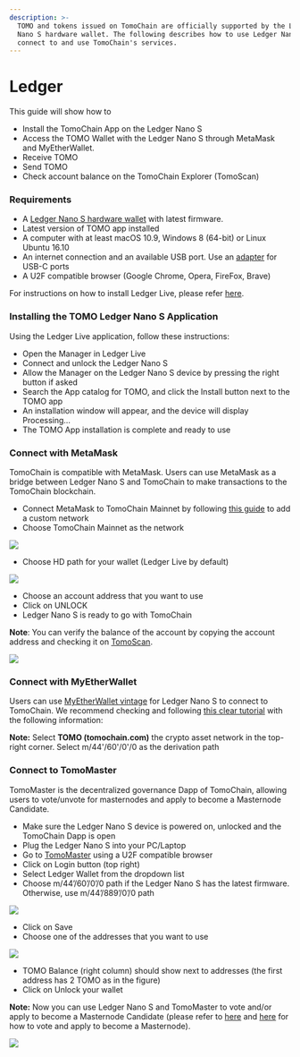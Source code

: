 ```yaml
---
description: >-
  TOMO and tokens issued on TomoChain are officially supported by the Ledger
  Nano S hardware wallet. The following describes how to use Ledger Nano S to
  connect to and use TomoChain's services.
---
```


# Ledger

This guide will show how to

* Install the TomoChain App on the Ledger Nano S
* Access the TOMO Wallet with the Ledger Nano S through MetaMask and MyEtherWallet.
* Receive TOMO
* Send TOMO
* Check account balance on the TomoChain Explorer \(TomoScan\)

### Requirements

* A [Ledger Nano S hardware wallet](https://www.ledger.com/collections/all-products) with latest firmware.
* Latest version of TOMO app installed
* A computer with at least macOS 10.9, Windows 8 \(64-bit\) or Linux Ubuntu 16.10
* An internet connection and an available USB port. Use an [adapter](https://www.ledger.com/products/ledger-otg-kit) for USB-C ports
* A U2F compatible browser \(Google Chrome, Opera, FireFox, Brave\)

For instructions on how to install Ledger Live, please refer [here](https://support.ledger.com/hc/en-us/articles/360006395553/).

### Installing the TOMO Ledger Nano S Application

Using the Ledger Live application, follow these instructions:

* Open the Manager in Ledger Live
* Connect and unlock the Ledger Nano S
* Allow the Manager on the Ledger Nano S device by pressing the right button if asked
* Search the App catalog for TOMO, and click the Install button next to the TOMO app
* An installation window will appear, and the device will display Processing…
* The TOMO App installation is complete and ready to use

### Connect with MetaMask

TomoChain is compatible with MetaMask. Users can use MetaMask as a bridge between Ledger Nano S and TomoChain to make transactions to the TomoChain blockchain.

* Connect MetaMask to TomoChain Mainnet by following [this guide](https://docs.tomochain.com/get-started/wallet/) to add a custom network
* Choose TomoChain Mainnet as the network

![](../../.gitbook/assets/image%20%2856%29.png)

* Choose HD path for your wallet \(Ledger Live by default\)

![](../../.gitbook/assets/image%20%2866%29.png)

* Choose an account address that you want to use
* Click on UNLOCK
* Ledger Nano S is ready to go with TomoChain

**Note**: You can verify the balance of the account by copying the account address and checking it on [TomoScan](https://scan.tomochain.com/).

![](../../.gitbook/assets/image%20%2840%29.png)

### Connect with MyEtherWallet

Users can use [MyEtherWallet vintage](http://vintage.myetherwallet.com/) for Ledger Nano S to connect to TomoChain. We recommend checking and following [this clear tutorial](https://support.ledger.com/hc/en-us/articles/115005200009) with the following information:

**Note:** Select **TOMO \(tomochain.com\)** the crypto asset network in the top-right corner. Select m/44'/60'/0'/0 as the derivation path

### Connect to TomoMaster

TomoMaster is the decentralized governance Dapp of TomoChain, allowing users to vote/unvote for masternodes and apply to become a Masternode Candidate.

* Make sure the Ledger Nano S device is powered on, unlocked and the TomoChain Dapp is open
* Plug the Ledger Nano S into your PC/Laptop
* Go to [TomoMaster](https://master.tomochain.com/) using a U2F compatible browser
* Click on Login button \(top right\)
* Select Ledger Wallet from the dropdown list
* Choose m/44’/60’/0’/0 path if the Ledger Nano S has the latest firmware. Otherwise, use m/44’/889’/0’/0 path

![](../../.gitbook/assets/image%20%2843%29.png)

* Click on Save
* Choose one of the addresses that you want to use

![](../../.gitbook/assets/image%20%285%29.png)

* TOMO Balance \(right column\) should show next to addresses \(the first address has 2 TOMO as in the figure\)
* Click on Unlock your wallet

**Note:** Now you can use Ledger Nano S and TomoMaster to vote and/or apply to become a Masternode Candidate \(please refer to [here](https://docs.tomochain.com/get-started/voting/) and [here](https://docs.tomochain.com/get-started/apply-node/) for how to vote and apply to become a Masternode\).

![](../../.gitbook/assets/image%20%2820%29.png)

>


